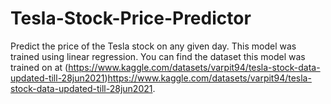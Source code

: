 # Tesla-Stock-Price-Predictor
Predict the price of the Tesla stock on any given day. This model was trained using linear regression. You can find the dataset this model was trained on at (https://www.kaggle.com/datasets/varpit94/tesla-stock-data-updated-till-28jun2021)https://www.kaggle.com/datasets/varpit94/tesla-stock-data-updated-till-28jun2021.

